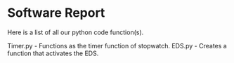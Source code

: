 # Software Report

Here is a list of all our python code function(s).

Timer.py - Functions as the timer function of stopwatch.
EDS.py - Creates a function that activates the EDS.

